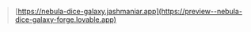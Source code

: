 >[https://nebula-dice-galaxy.jashmaniar.app](https://preview--nebula-dice-galaxy-forge.lovable.app)
